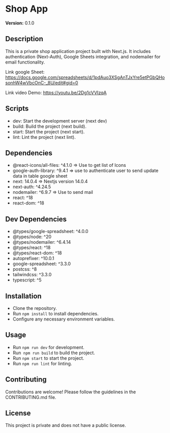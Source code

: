 # Shop App

**Version:** 0.1.0

## Description

This is a private shop application project built with Next.js. It includes authentication (Next-Auth), Google Sheets integration, and nodemailer for email functionality.

Link google Sheet: https://docs.google.com/spreadsheets/d/1pdAuo3XSgAnTJxYre5etPGbQHosonhW4wVbcOnC-_8U/edit#gid=0

Link video Demo: https://youtu.be/2Dg1cVVIzqA

## Scripts
* dev: Start the development server (next dev)
* build: Build the project (next build).
* start: Start the project (next start).
* lint: Lint the project (next lint).

## Dependencies
* @react-icons/all-files: ^4.1.0  => Use to get list of Icons
* google-auth-library: ^9.4.1  => use to authenticate user to send update data in table google sheet
* next: 14.0.4    => Nextjs version 14.0.4
* next-auth: ^4.24.5
* nodemailer: ^6.9.7 => Use to send mail 
* react: ^18
* react-dom: ^18

## Dev Dependencies
* @types/google-spreadsheet: ^4.0.0
* @types/node: ^20
* @types/nodemailer: ^6.4.14
* @types/react: ^18
* @types/react-dom: ^18
* autoprefixer: ^10.0.1
* google-spreadsheet: ^3.3.0
* postcss: ^8
* tailwindcss: ^3.3.0
* typescript: ^5

## Installation
* Clone the repository.
* Run `npm install` to install dependencies.
* Configure any necessary environment variables.
 
## Usage
* Run `npm run dev` for development.
* Run` npm run build` to build the project.
* Run `npm start` to start the project.
* Run `npm run lint` for linting.

## Contributing
Contributions are welcome! Please follow the guidelines in the CONTRIBUTING.md file.

## License
This project is private and does not have a public license.
